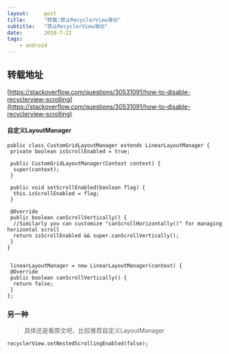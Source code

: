 ```yaml
---
layout:     post
title:      "转载:禁止RecyclerView滑动"
subtitle:   "禁止RecyclerView滑动"
date:       2018-7-22
tags:
    - android
---
```



## 转载地址

[https://stackoverflow.com/questions/30531091/how-to-disable-recyclerview-scrolling](https://stackoverflow.com/questions/30531091/how-to-disable-recyclerview-scrolling)


#### 自定义LayoutManager

    public class CustomGridLayoutManager extends LinearLayoutManager {
     private boolean isScrollEnabled = true;
    
     public CustomGridLayoutManager(Context context) {
      super(context);
     }
    
     public void setScrollEnabled(boolean flag) {
      this.isScrollEnabled = flag;
     }
    
     @Override
     public boolean canScrollVertically() {
      //Similarly you can customize "canScrollHorizontally()" for managing horizontal scroll
      return isScrollEnabled && super.canScrollVertically();
     }
    }


     linearLayoutManager = new LinearLayoutManager(context) {
     @Override
     public boolean canScrollVertically() {
      return false;
     }
    };

### 另一种

>具体还是看原文吧，比较推荐自定义LayoutManager

    recyclerView.setNestedScrollingEnabled(false);
